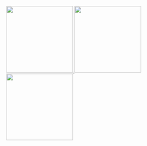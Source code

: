 <div>
<a href="https://github.com/joao-daniel-EM">
  <img height="180em" src="[![Anurag's GitHub stats](https://github-readme-stats.vercel.app/api?username=joao-daniel-EM)](https://github.com/anuraghazra/github-readme-stats)"/>
<img height="180em" src="https://github-readme-stats.vercel.app/api/top-langs/?username=joao-daniel-EM&layout=compact&langs_count=7&theme=dracula"/>
<img height="180em" src="https://github-readme-stats.vercel.app/api?username=joao-daniel-EM&show_icons=true&theme=dracula&include_all_commits=true&count_private=true"/>
</div>
